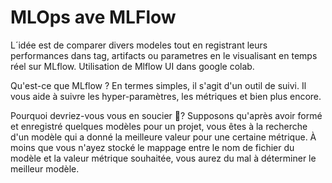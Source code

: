 # MLOps ave MLFlow

L´idée est de comparer divers modeles tout en registrant leurs performances dans tag, artifacts ou parametres en le visualisant en temps réel sur MLflow.
Utilisation de Mlflow UI dans google colab.

Qu'est-ce que MLflow ?
En termes simples, il s'agit d'un outil de suivi. Il vous aide à suivre les hyper-paramètres, les métriques et bien plus encore.

Pourquoi devriez-vous vous en soucier 🤔?
Supposons qu'après avoir formé et enregistré quelques modèles pour un projet, vous êtes à la recherche d'un modèle qui a donné la meilleure valeur pour une certaine métrique. À moins que vous n'ayez stocké le mappage entre le nom de fichier du modèle et la valeur métrique souhaitée, vous aurez du mal à déterminer le meilleur modèle.
